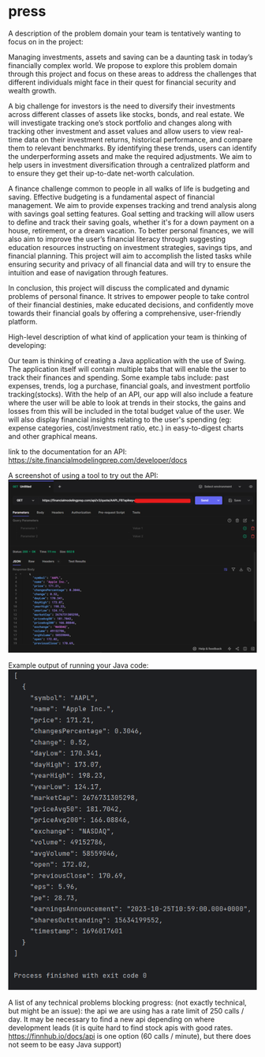 # press

A description of the problem domain your team is tentatively wanting to focus on in the project:

Managing investments, assets and saving can be a daunting task in today’s financially complex world. 
We propose to explore this problem domain through this project and focus on these areas to address the challenges that 
different individuals might face in their quest for financial security and wealth growth.

A big challenge for investors is the need to diversify their investments across different classes of assets like 
stocks, bonds, and real estate. We will investigate tracking one’s stock portfolio and changes along with tracking 
other investment and asset values and allow users to view real-time data on their investment returns, historical 
performance, and compare them to relevant benchmarks. By identifying these trends, users can identify the 
underperforming assets and make the required adjustments. We aim to help users in investment diversification through 
a centralized platform and to ensure they get their up-to-date net-worth calculation.

A finance challenge common to people in all walks of life is budgeting and saving. Effective budgeting is a fundamental 
aspect of financial management. We aim to provide expenses tracking and trend analysis along with savings goal setting 
features. Goal setting and tracking will allow users to define and track their saving goals, whether it's for a down 
payment on a house, retirement, or a dream vacation. To better personal finances, we will also aim to improve the user’s
financial literacy through suggesting education resources instructing on investment strategies, savings tips, and 
financial planning. This project will aim to accomplish the listed tasks while ensuring security and privacy of all 
financial data and will try to ensure the intuition and ease of navigation through features.

In conclusion, this project will discuss the complicated and dynamic problems of personal finance. It strives to empower
people to take control of their financial destinies, make educated decisions, and confidently move towards their 
financial goals by offering a comprehensive, user-friendly platform.


High-level description of what kind of application your team is thinking of developing:

Our team is thinking of creating a Java application with the use of Swing. The application itself will contain multiple tabs that will enable the user to track their finances and spending. Some example tabs include: past expenses, trends, log a purchase, financial goals, and investment portfolio tracking(stocks). With the help of an API, our app will also include a feature where the user will be able to look at trends in their stocks, the gains and losses from this will be included in the total budget value of the user. We will also display financial insights relating to the user's spending (eg: expense categories, cost/investment ratio, etc.) in easy-to-digest charts and other graphical means.  


link to the documentation for an API:
https://site.financialmodelingprep.com/developer/docs

A screenshot of using a tool to try out the API:
![hoppscotch test api call.png](hoppscotch%20test%20api%20call.png)

Example output of running your Java code:
![api call result.png](api%20call%20result.png)

A list of any technical problems blocking progress:
(not exactly technical, but might be an issue): the api we are using has a rate limit of 250 calls / day.
It may be necessary to find a new api depending on where development leads (it is quite hard to find stock apis
with good rates. https://finnhub.io/docs/api is one option (60 calls / minute),
but there does not seem to be easy Java support)
